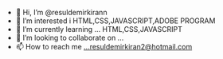 - 👋 Hi, I’m @resuldemirkirann
- 👀 I’m interested i HTML,CSS,JAVASCRIPT,ADOBE PROGRAM 
- 🌱 I’m currently learning ...
HTML,CSS,JAVASCRIPT
- 💞️ I’m looking to collaborate on ...
- 📫 How to reach me ...resuldemirkiran2@hotmail.com


<!---
resuldemirkirann/resuldemirkirann is a ✨ special ✨ repository because its `README.md` (this file) appears on your GitHub profile.
You can click the Preview link to take a look at your changes.
--->
